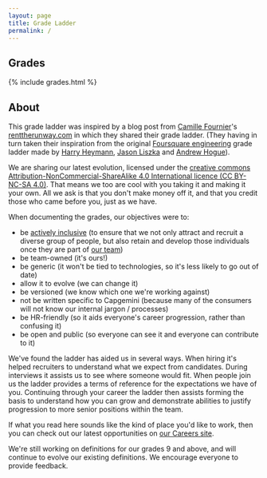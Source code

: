 ```yaml
---
layout: page
title: Grade Ladder
permalink: /
---
```


## Grades
{% include grades.html %}


## About
This grade ladder was inspired by a blog post from [Camille Fournier](https://twitter.com/skamille)'s [renttherunway.com](http://dresscode.renttherunway.com/blog/ladder) in which they shared their grade ladder. (They having in turn taken their  inspiration from the original [Foursquare engineering](http://engineering.foursquare.com/) grade ladder made by [Harry Heymann](https://twitter.com/harryh), [Jason Liszka](https://twitter.com/jliszka) and [Andrew Hogue](https://twitter.com/ahogue)).

We are sharing our latest evolution, licensed under the [creative commons Attribution-NonCommercial-ShareAlike 4.0 International licence (CC BY-NC-SA 4.0)](https://creativecommons.org/licenses/by-nc-sa/4.0/). That means we too are cool with you taking it and making it your own. All we ask is that you don't make money off it, and that you credit those who came before you, just as we have.

When documenting the grades, our objectives were to:

* be [actively inclusive](https://www.capgemini.com/gb-en/our-active-inclusion-strategy/) (to ensure that we not only attract and recruit a diverse group of people, but also retain and develop those individuals once they are part of [our team](https://www.capgemini.com/gb-en/careers/meet-our-people/))
* be team-owned (it's ours!)
* be generic (it won't be tied to technologies, so it's less likely to go out of date)
* allow it to evolve (we can change it)
* be versioned (we know which one we're working against)
* not be written specific to Capgemini (because many of the consumers will not know our internal jargon / processes)
* be HR-friendly (so it aids everyone's career progression, rather than confusing it)
* be open and public (so everyone can see it and everyone can contribute to it)

We've found the ladder has aided us in several ways. When hiring it's helped recruiters to understand what we expect from candidates. During interviews it assists us to see where someone would fit. When people join us the ladder provides a terms of reference for the expectations we have of you. Continuing through your career the ladder then assists forming the basis to understand how you can grow and demonstrate abilities to justify progression to more senior positions within the team.

If what you read here sounds like the kind of place you'd like to work, then you can check out our latest opportunities on [our Careers site](https://www.capgemini.com/gb-en/careers/).

We're still working on definitions for our grades 9 and above, and will continue to evolve our existing definitions. We encourage everyone to provide feedback.
